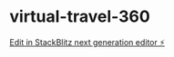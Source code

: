 # virtual-travel-360

[Edit in StackBlitz next generation editor ⚡️](https://stackblitz.com/~/github.com/Xombi17/virtual-travel-360)